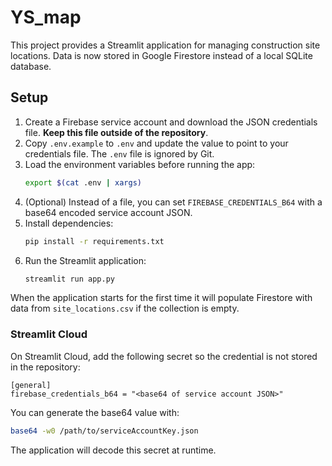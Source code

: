 # YS_map

This project provides a Streamlit application for managing construction site locations. Data is now stored in Google Firestore instead of a local SQLite database.

## Setup

1. Create a Firebase service account and download the JSON credentials file. **Keep this file outside of the repository**.
2. Copy `.env.example` to `.env` and update the value to point to your credentials file. The `.env` file is ignored by Git.
3. Load the environment variables before running the app:
   ```bash
   export $(cat .env | xargs)
   ```
4. (Optional) Instead of a file, you can set `FIREBASE_CREDENTIALS_B64` with a base64 encoded service account JSON.
5. Install dependencies:
   ```bash
   pip install -r requirements.txt
   ```
6. Run the Streamlit application:
   ```bash
   streamlit run app.py
   ```

When the application starts for the first time it will populate Firestore with data from `site_locations.csv` if the collection is empty.

### Streamlit Cloud

On Streamlit Cloud, add the following secret so the credential is not stored in the repository:

```
[general]
firebase_credentials_b64 = "<base64 of service account JSON>"
```

You can generate the base64 value with:

```bash
base64 -w0 /path/to/serviceAccountKey.json
```

The application will decode this secret at runtime.
